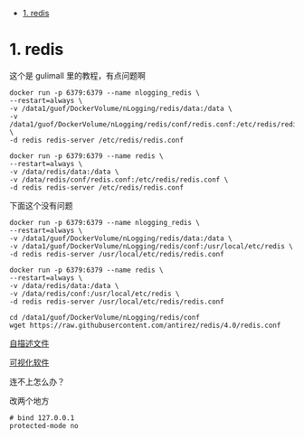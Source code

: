 <!-- TOC -->

- [1. redis](#1-redis)

<!-- /TOC -->

# 1. redis

这个是 gulimall 里的教程，有点问题啊

```
docker run -p 6379:6379 --name nlogging_redis \
--restart=always \
-v /data1/guof/DockerVolume/nLogging/redis/data:/data \
-v /data1/guof/DockerVolume/nLogging/redis/conf/redis.conf:/etc/redis/redis.conf \
-d redis redis-server /etc/redis/redis.conf
```

```
docker run -p 6379:6379 --name redis \
--restart=always \
-v /data/redis/data:/data \
-v /data/redis/conf/redis.conf:/etc/redis/redis.conf \
-d redis redis-server /etc/redis/redis.conf
```

下面这个没有问题

```
docker run -p 6379:6379 --name nlogging_redis \
--restart=always \
-v /data1/guof/DockerVolume/nLogging/redis/data:/data \
-v /data1/guof/DockerVolume/nLogging/redis/conf:/usr/local/etc/redis \
-d redis redis-server /usr/local/etc/redis/redis.conf
```

```
docker run -p 6379:6379 --name redis \
--restart=always \
-v /data/redis/data:/data \
-v /data/redis/conf:/usr/local/etc/redis \
-d redis redis-server /usr/local/etc/redis/redis.conf
```

```
cd /data1/guof/DockerVolume/nLogging/redis/conf
wget https://raw.githubusercontent.com/antirez/redis/4.0/redis.conf
```

[自描述文件](https://raw.githubusercontent.com/antirez/redis/4.0/redis.conf)

[可视化软件](https://redis.tinycraft.cc/zh/)

连不上怎么办？

改两个地方

```
# bind 127.0.0.1
protected-mode no
```
